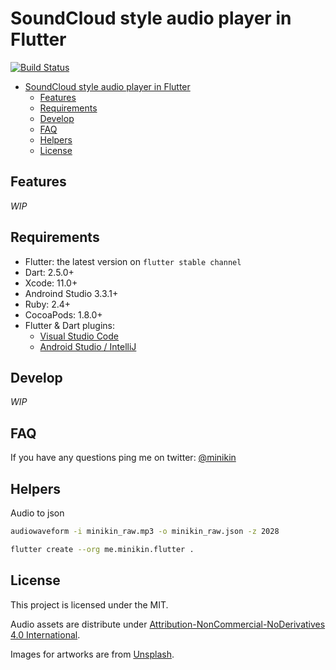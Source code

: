 # SoundCloud style audio player in Flutter

[![Build Status](https://app.bitrise.io/app/474b5771151802eb/status.svg?token=4s7obPnI_yciJHHVwQG_Bg&branch=develop)](https://app.bitrise.io/app/474b5771151802eb)

- [SoundCloud style audio player in Flutter](#soundcloud-style-audio-player-in-flutter)
  - [Features](#features)
  - [Requirements](#requirements)
  - [Develop](#develop)
  - [FAQ](#faq)
  - [Helpers](#helpers)
  - [License](#license)

## Features

_WIP_

## Requirements

- Flutter: the latest version on `flutter stable channel`
- Dart: 2.5.0+
- Xcode: 11.0+
- Androind Studio 3.3.1+
- Ruby: 2.4+
- CocoaPods: 1.8.0+
- Flutter & Dart plugins:
  - [Visual Studio Code](https://flutter.dev/docs/get-started/editor?tab=androidstudio)
  - [Android Studio / IntelliJ](https://flutter.dev/docs/get-started/editor?tab=vscode)

## Develop

_WIP_

## FAQ

If you have any questions ping me on twitter: [@minikin](https://twitter.com/minikin)

## Helpers

Audio to json

```sh
audiowaveform -i minikin_raw.mp3 -o minikin_raw.json -z 2028
```

```sh
flutter create --org me.minikin.flutter .
```

## License

This project is licensed under the MIT.

Audio assets are distribute under [Attribution-NonCommercial-NoDerivatives 4.0 International](https://creativecommons.org/licenses/by-nc-nd/4.0/legalcode).

Images for artworks are from [Unsplash](https://unsplash.com).
